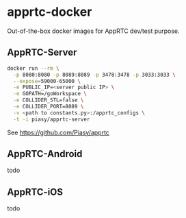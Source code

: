 # apprtc-docker

Out-of-the-box docker images for AppRTC dev/test purpose.

## AppRTC-Server

``` bash
docker run --rm \
  -p 8080:8080 -p 8089:8089 -p 3478:3478 -p 3033:3033 \
  --expose=59000-65000 \
  -e PUBLIC_IP=<server public IP> \
  -e GOPATH=/goWorkspace \
  -e COLLIDER_STL=false \
  -e COLLIDER_PORT=8089 \
  -v <path to constants.py>:/apprtc_configs \
  -t -i piasy/apprtc-server
```

See https://github.com/Piasy/apprtc

## AppRTC-Android

todo

## AppRTC-iOS

todo
